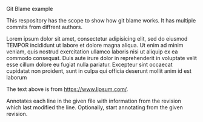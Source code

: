 Git Blame example

This respository has the scope to show how git blame works. It has multiple commits from diffrent authors.

Lorem ipsum dolor sit amet, consectetur adipisicing elit, sed do eiusmod TEMPOR incididunt ut labore et dolore magna aliqua. Ut enim ad minim veniam, quis nostrud exercitation ullamco laboris nisi ut aliquip ex ea commodo consequat. Duis aute irure dolor in reprehenderit in voluptate velit esse cillum dolore eu fugiat nulla pariatur. Excepteur sint occaecat cupidatat non proident, sunt in culpa qui officia deserunt mollit anim id est laborum

The text above is from https://www.lipsum.com/.

Annotates each line in the given file with information from the revision which last modified the line. Optionally, start annotating from the given revision.

